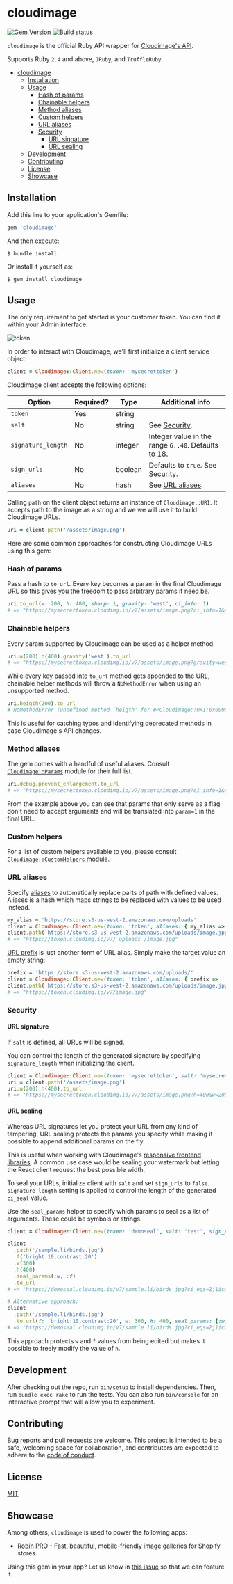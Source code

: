 # cloudimage

[![Gem Version](https://badge.fury.io/rb/cloudimage.svg)](https://badge.fury.io/rb/cloudimage) ![Build status](https://github.com/scaleflex/cloudimage-rb/workflows/Build/badge.svg)

`cloudimage` is the official Ruby API wrapper for
[Cloudimage's API](https://docs.cloudimage.io/go/cloudimage-documentation-v7/en/introduction).

Supports Ruby `2.4` and above, `JRuby`, and `TruffleRuby`.

- [cloudimage](#cloudimage)
  - [Installation](#installation)
  - [Usage](#usage)
    - [Hash of params](#hash-of-params)
    - [Chainable helpers](#chainable-helpers)
    - [Method aliases](#method-aliases)
    - [Custom helpers](#custom-helpers)
    - [URL aliases](#url-aliases)
    - [Security](#security)
      - [URL signature](#url-signature)
      - [URL sealing](#url-sealing)
  - [Development](#development)
  - [Contributing](#contributing)
  - [License](#license)
  - [Showcase](#showcase)

## Installation

Add this line to your application's Gemfile:

```ruby
gem 'cloudimage'
```

And then execute:

    $ bundle install

Or install it yourself as:

    $ gem install cloudimage

## Usage

The only requirement to get started is your customer token. You can
find it within your Admin interface:

![token](docs/token.png)

In order to interact with Cloudimage, we'll first initialize a client service
object:

```ruby
client = Cloudimage::Client.new(token: 'mysecrettoken')
```

Cloudimage client accepts the following options:

| Option             | Required? | Type    | Additional info                                     |
| ------------------ | --------- | ------- | --------------------------------------------------- |
| `token`            | Yes       | string  |                                                     |
| `salt`             | No        | string  | See [Security](#security).                          |
| `signature_length` | No        | integer | Integer value in the range `6..40`. Defaults to 18. |
| `sign_urls`        | No        | boolean | Defaults to `true`. See [Security](#security).      |
| `aliases`          | No        | hash    | See [URL aliases](#url-aliases).                    |

Calling `path` on the client object returns an instance of `Cloudimage::URI`.
It accepts path to the image as a string and we we will use it to build
Cloudimage URLs.

```ruby
uri = client.path('/assets/image.png')
```

Here are some common approaches for constructing Cloudimage URLs using this gem:

### Hash of params

Pass a hash to `to_url`. Every key becomes a param in the final Cloudimage
URL so this gives you the freedom to pass arbitrary params if need be.

```ruby
uri.to_url(w: 200, h: 400, sharp: 1, gravity: 'west', ci_info: 1)
# => "https://mysecrettoken.cloudimg.io/v7/assets/image.png?ci_info=1&gravity=west&h=400&sharp=1&w=200"
```

### Chainable helpers

Every param supported by Cloudimage can be used as a helper method.

```ruby
uri.w(200).h(400).gravity('west').to_url
# => "https://mysecrettoken.cloudimg.io/v7/assets/image.png?gravity=west&h=400&w=200"
```

While every key passed into `to_url` method gets appended to the URL,
chainable helper methods will throw a `NoMethodError` when using an
unsupported method.

```ruby
uri.heigth(200).to_url
# NoMethodError (undefined method `heigth' for #<Cloudimage::URI:0x00007fae461c42a0>)
```

This is useful for catching typos and identifying deprecated methods in
case Cloudimage's API changes.

### Method aliases

The gem comes with a handful of useful aliases. Consult
[`Cloudimage::Params`](lib/cloudimage/params.rb) module for their full list.

```ruby
uri.debug.prevent_enlargement.to_url
# => "https://mysecrettoken.cloudimg.io/v7/assets/image.png?ci_info=1&org_if_sml=1"
```

From the example above you can see that params that only serve as a flag don't
need to accept arguments and will be translated into `param=1` in the final URL.

### Custom helpers

For a list of custom helpers available to you, please consult
[`Cloudimage::CustomHelpers`](lib/cloudimage/custom_helpers.rb) module.

### URL aliases

Specify [aliases](https://docs.cloudimage.io/go/cloudimage-documentation-v7/en/domains-urls/aliases)
to automatically replace parts of path with defined values. Aliases is a hash which
maps strings to be replaced with values to be used instead.

```ruby
my_alias = 'https://store.s3-us-west-2.amazonaws.com/uploads'
client = Cloudimage::Client.new(token: 'token', aliases: { my_alias => '_uploads_' })
client.path('https://store.s3-us-west-2.amazonaws.com/uploads/image.jpg').to_url
# => "https://token.cloudimg.io/v7/_uploads_/image.jpg"
```

[URL prefix](https://docs.cloudimage.io/go/cloudimage-documentation-v7/en/domains-urls/origin-url-prefix)
is just another form of URL alias. Simply make the target value an empty string:

```ruby
prefix = 'https://store.s3-us-west-2.amazonaws.com/uploads/'
client = Cloudimage::Client.new(token: 'token', aliases: { prefix => '' })
client.path('https://store.s3-us-west-2.amazonaws.com/uploads/image.jpg').to_url
# => "https://token.cloudimg.io/v7/image.jpg"
```

### Security

#### URL signature

If `salt` is defined, all URLs will be signed.

You can control the length of the generated signature by specifying `signature_length`
when initializing the client.

```ruby
client = Cloudimage::Client.new(token: 'mysecrettoken', salt: 'mysecretsalt', signature_length: 10)
uri = client.path('/assets/image.png')
uri.w(200).h(400).to_url
# => "https://mysecrettoken.cloudimg.io/v7/assets/image.png?h=400&w=200&ci_sign=79cfbc458b"
```

#### URL sealing

Whereas URL signatures let you protect your URL from any kind of
tampering, URL sealing protects the params you specify while making
it possible to append additional params on the fly.

This is useful when working with Cloudimage's
[responsive frontend libraries](https://docs.cloudimage.io/go/cloudimage-documentation-v7/en/responsive-images).
A common use case would be sealing your watermark but letting the
React client request the best possible width.

To seal your URLs, initialize client with `salt` and set
`sign_urls` to `false`. `signature_length` setting is applied
to control the length of the generated `ci_seal` value.

Use the `seal_params` helper to specify which params to seal
as a list of arguments. These could be symbols or strings.

```ruby
client = Cloudimage::Client.new(token: 'demoseal', salt: 'test', sign_urls: false)

client
  .path('/sample.li/birds.jpg')
  .f('bright:10,contrast:20')
  .w(300)
  .h(400)
  .seal_params(:w, :f)
  .to_url
# => "https://demoseal.cloudimg.io/v7/sample.li/birds.jpg?ci_eqs=Zj1icmlnaHQlM0ExMCUyQ2NvbnRyYXN0JTNBMjAmdz0zMDA&ci_seal=67dd8cc44f6ba44ee5&h=400"

# Alternative approach:
client
  .path('/sample.li/birds.jpg')
  .to_url(f: 'bright:10,contrast:20', w: 300, h: 400, seal_params: [:w, :f])
# => "https://demoseal.cloudimg.io/v7/sample.li/birds.jpg?ci_eqs=Zj1icmlnaHQlM0ExMCUyQ2NvbnRyYXN0JTNBMjAmdz0zMDA&ci_seal=67dd8cc44f6ba44ee5&h=400"
```

This approach protects `w` and `f` values from being edited but
makes it possible to freely modify the value of `h`.

## Development

After checking out the repo, run `bin/setup` to install dependencies.
Then, run `bundle exec rake` to run the tests. You can also run
`bin/console` for an interactive prompt that will allow you to
experiment.

## Contributing

Bug reports and pull requests are welcome. This project is intended
to be a safe, welcoming space for collaboration, and contributors
are expected to adhere to the
[code of conduct](https://github.com/scaleflex/cloudimage-rb/blob/master/CODE_OF_CONDUCT.md).

## License

[MIT](https://opensource.org/licenses/MIT)

## Showcase

Among others, `cloudimage` is used to power the following apps:

- [Robin PRO](https://apps.shopify.com/robin-pro-image-gallery) - Fast, beautiful, mobile-friendly image galleries for Shopify stores.

Using this gem in your app? Let us know in [this issue](https://github.com/scaleflex/cloudimage-rb/issues/8)
so that we can feature it.
